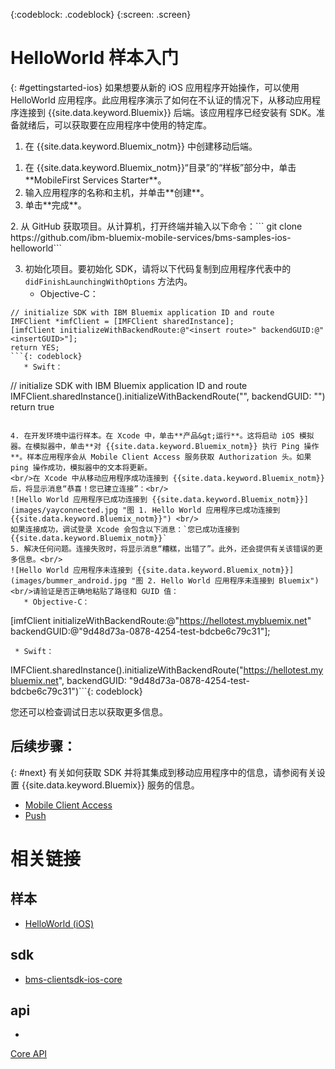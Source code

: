 <!-- Attribute definitions -->
{:codeblock: .codeblock}
{:screen: .screen}

# HelloWorld 样本入门
{: #gettingstarted-ios}
如果想要从新的 iOS 应用程序开始操作，可以使用 HelloWorld 应用程序。此应用程序演示了如何在不认证的情况下，从移动应用程序连接到 {{site.data.keyword.Bluemix}} 后端。该应用程序已经安装有 SDK。准备就绪后，可以获取要在应用程序中使用的特定库。

1. 在 {{site.data.keyword.Bluemix_notm}} 中创建移动后端。
<ol>
	<li>在 {{site.data.keyword.Bluemix_notm}}“目录”的“样板”部分中，单击 **MobileFirst Services Starter**。</li>
    <li>输入应用程序的名称和主机，并单击**创建**。</li>
    <li>单击**完成**。
</li>
</ol>
2. 从 GitHub 获取项目。从计算机，打开终端并输入以下命令：```
git clone https://github.com/ibm-bluemix-mobile-services/bms-samples-ios-helloworld```

3. 初始化项目。要初始化 SDK，请将以下代码复制到应用程序代表中的 `didFinishLaunchingWithOptions` 方法内。
   * Objective-C：

```
// initialize SDK with IBM Bluemix application ID and route
IMFClient *imfClient = [IMFClient sharedInstance];
[imfClient initializeWithBackendRoute:@"<insert route>" backendGUID:@"<insertGUID>"];
return YES;
```{: codeblock}
   * Swift：
```
// initialize SDK with IBM Bluemix application ID and route
IMFClient.sharedInstance().initializeWithBackendRoute("<insert route>", backendGUID: "<insertGUID>")
return true
```{: codeblock}

4. 在开发环境中运行样本。在 Xcode 中，单击**产品&gt;运行**。这将启动 iOS 模拟器。在模拟器中，单击**对 {{site.data.keyword.Bluemix_notm}} 执行 Ping 操作**。样本应用程序会从 Mobile Client Access 服务获取 Authorization 头。如果 ping 操作成功，模拟器中的文本将更新。
<br/>在 Xcode 中从移动应用程序成功连接到 {{site.data.keyword.Bluemix_notm}} 后，将显示消息“恭喜！您已建立连接”：<br/>
![Hello World 应用程序已成功连接到 {{site.data.keyword.Bluemix_notm}}](images/yayconnected.jpg "图 1. Hello World 应用程序已成功连接到 {{site.data.keyword.Bluemix_notm}}") <br/>
如果连接成功，调试登录 Xcode 会包含以下消息：`您已成功连接到 {{site.data.keyword.Bluemix_notm}}`
5. 解决任何问题。连接失败时，将显示消息“糟糕，出错了”。此外，还会提供有关该错误的更多信息。<br/>
![Hello World 应用程序未连接到 {{site.data.keyword.Bluemix_notm}}](images/bummer_android.jpg "图 2. Hello World 应用程序未连接到 Bluemix")
<br/>请验证是否正确地粘贴了路径和 GUID 值：
   * Objective-C：

```
  [imfClient initializeWithBackendRoute:@"https://hellotest.mybluemix.net"
  backendGUID:@"9d48d73a-0878-4254-test-bdcbe6c79c31"];
  ``` {: codeblock}
   * Swift：
```
  IMFClient.sharedInstance().initializeWithBackendRoute("https://hellotest.mybluemix.net", backendGUID: "9d48d73a-0878-4254-test-bdcbe6c79c31")```{: codeblock}


您还可以检查调试日志以获取更多信息。

## 后续步骤：
{: #next}
有关如何获取 SDK 并将其集成到移动应用程序中的信息，请参阅有关设置 {{site.data.keyword.Bluemix}} 服务的信息。
   * [Mobile Client Access](../../services/mobileaccess/index.html)
   * [Push](../../services/mobilepush/index.html)

# 相关链接

## 样本
   * [HelloWorld (iOS)](https://github.com/ibm-bluemix-mobile-services/bms-samples-ios-helloworld)

## sdk
   * [bms-clientsdk-ios-core](https://github.com/ibm-bluemix-mobile-services/bms-clientsdk-ios-core)

## api
   *
[Core API](https://www.{DomainName}/docs/api/content/api/mobilefirst/ios/IMFCore_api-doc/html/index.html)
